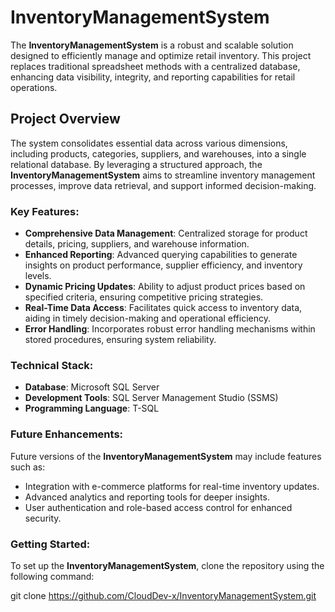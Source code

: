 # InventoryManagementSystem

The **InventoryManagementSystem** is a robust and scalable solution designed to efficiently manage and optimize retail inventory. This project replaces traditional spreadsheet methods with a centralized database, enhancing data visibility, integrity, and reporting capabilities for retail operations.

## Project Overview

The system consolidates essential data across various dimensions, including products, categories, suppliers, and warehouses, into a single relational database. By leveraging a structured approach, the **InventoryManagementSystem** aims to streamline inventory management processes, improve data retrieval, and support informed decision-making.

### Key Features:

- **Comprehensive Data Management**: Centralized storage for product details, pricing, suppliers, and warehouse information.
- **Enhanced Reporting**: Advanced querying capabilities to generate insights on product performance, supplier efficiency, and inventory levels.
- **Dynamic Pricing Updates**: Ability to adjust product prices based on specified criteria, ensuring competitive pricing strategies.
- **Real-Time Data Access**: Facilitates quick access to inventory data, aiding in timely decision-making and operational efficiency.
- **Error Handling**: Incorporates robust error handling mechanisms within stored procedures, ensuring system reliability.

### Technical Stack:

- **Database**: Microsoft SQL Server
- **Development Tools**: SQL Server Management Studio (SSMS)
- **Programming Language**: T-SQL

### Future Enhancements:

Future versions of the **InventoryManagementSystem** may include features such as:

- Integration with e-commerce platforms for real-time inventory updates.
- Advanced analytics and reporting tools for deeper insights.
- User authentication and role-based access control for enhanced security.

### Getting Started:

To set up the **InventoryManagementSystem**, clone the repository using the following command:


git clone https://github.com/CloudDev-x/InventoryManagementSystem.git
